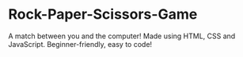 # Rock-Paper-Scissors-Game
A match between you and the computer!
Made using HTML, CSS and JavaScript.
Beginner-friendly, easy to code!
